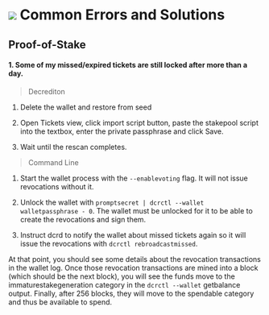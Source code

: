 # <img class="dcr-icon" src="/img/dcr-icons/Question.svg" /> Common Errors and Solutions

## Proof-of-Stake 

#### 1. Some of my missed/expired tickets are still locked after more than a day. 

> Decrediton

1. Delete the wallet and restore from seed

2. Open Tickets view, click import script button, paste the stakepool script into the textbox, enter the private passphrase and click Save.

3. Wait until the rescan completes.

> Command Line

1. Start the wallet process with the `--enablevoting` flag. It will not issue revocations without it.

2. Unlock the wallet with `promptsecret | dcrctl --wallet walletpassphrase - 0`. The wallet must be unlocked for it to be able to create the revocations and sign them.

3. Instruct dcrd to notify the wallet about missed tickets again so it will issue the revocations with `dcrctl rebroadcastmissed`.

At that point, you should see some details about the revocation transactions in the wallet log.
Once those revocation transactions are mined into a block (which should be the next block),
you will see the funds move to the immaturestakegeneration category in the `dcrctl --wallet`
getbalance output. Finally, after 256 blocks, they will move to the spendable category and thus be available to spend.
